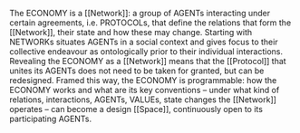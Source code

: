 The ECONOMY is a [[Network]]: a group of AGENTs interacting under certain agreements, i.e. PROTOCOLs, that define the relations that form the [[Network]], their state and how these may change. Starting with NETWORKs situates AGENTs in a social context and gives focus to their collective endeavour as ontologically prior to their individual interactions. Revealing the ECONOMY as a [[Network]] means that the [[Protocol]] that unites its AGENTs does not need to be taken for granted, but can be redesigned. Framed this way, the ECONOMY is programmable: how the ECONOMY works and what are its key conventions – under what kind of relations, interactions, AGENTs, VALUEs, state changes the [[Network]] operates – can become a design [[Space]], continuously open to its participating AGENTs.